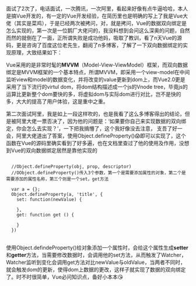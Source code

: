   面试了2次了，电话面试，一次腾讯，一次阿里，看起来好像有点牛逼哈哈，本人是搞Vue开发的，有一定的Vue开发经验，在简历里也是明确的写上了我是Vue大佬（其实是菜鸡），于是已经两次被拷问，对，就是拷问，Vue的数据双向绑定是怎么实现的，第一次是一位鹅厂大佬问的，我没料想到会问这么深奥的问题，自然而然的就倒在了一面，正所谓失败是成功他妈，吸取了教训，看了n天Vue的源码，更是咨询了百度这位老先生，翻阅了n多博客，了解了一下双向数据绑定的实现原理，大致结果如下：
  
  Vue采用的是非常时髦的**MVVM**（Model-View-ViewModel）框架，而双向数据绑定是MVVM框架的一个基本特点，所谓MVVM，即采用一个view-model在中间监听view和model的数据变化，并将改变的value更新到dom上，而Vue2.0更是采用了当下流行的virtul dom，将dom结构描述成一个js的Vnode tree，毕竟js的运算比更新整个dom要快的多，将虚拟dom与实际dom进行对比，岂不是快的多，大大的提高了用户体验，这是重中之重。

  第二次面试阿里，我是如上一段这样吹的，也是我看了这么多博客得出的结论，但是被阿里大佬一票否决了，因为他的问题是：‘如果要你自己来实现数据的双向绑定，你会怎么去实现？’，一下把我搞懵了，这个我好像没去注意， 支吾了好一会，阿里大佬道出了答案，使用Object.defineProperty():scream:即可以实现了，这个函数在Vue的源码里确实看到了好多遍，也在文档里查过了他的使用及作用，没想到Vue的双向数据绑定居然是靠他实现的
<pre>
<code>
  //Object.defineProperty(obj, prop, descriptor)
  //OObject.defineProperty()传入3个参数，第一个是需要添加属性的对象，第二个是需要添加的属性名称，第三个则是一个set，get方法
  
  var a = {};
  Object.defineProperty(a, 'title', {
    set: function(newValue) {
      
    },
    get: function get () {
    
    }
  })
</code>
</pre>

使用Object.defindeProperty()给对象添加一个属性时，会给这个属性生成**setter**和**getter**方法，当需要修改数据时，会调用他的set方法，从而触发了Watcher，Watcher监听到变化会调用get方法对比newValue与oldValue，当两者不同时，就会触发dom的更新，使得dom上数据的更改，这样子就实现了数据的双向绑定了。时不时很简单，Vue必问知识点，备好小本本:kissing_heart:
